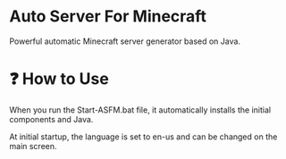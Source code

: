 # Auto Server For Minecraft
Powerful automatic Minecraft server generator based on Java.
 

 
 

# ❓ How to Use 
When you run the Start-ASFM.bat file,
it automatically installs the initial components and Java.
 
At initial startup, the language is set to en-us and can be changed on the main screen.
